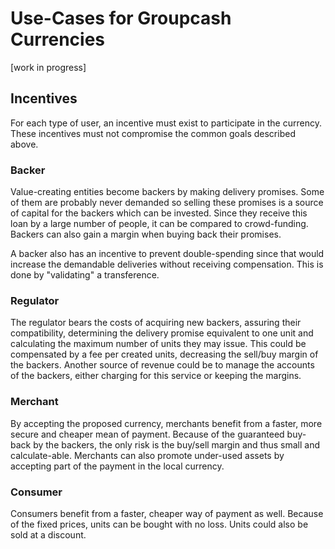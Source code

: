 # Use-Cases for Groupcash Currencies

[work in progress]

## Incentives

For each type of user, an incentive must exist to participate in the currency. These incentives must not compromise the common goals described above.

### Backer

Value-creating entities become backers by making delivery promises. Some of them are probably never demanded so selling these promises is a source of capital for the backers which can be invested. Since they receive this loan by a large number of people, it can be compared to crowd-funding. Backers can also gain a margin when buying back their promises.

A backer also has an incentive to prevent double-spending since that would increase the demandable deliveries without receiving compensation. This is done by "validating" a transference.

### Regulator

The regulator bears the costs of acquiring new backers, assuring their compatibility, determining the delivery promise equivalent to one unit and calculating the maximum number of units they may issue. This could be compensated by a fee per created units, decreasing the sell/buy margin of the backers. Another source of revenue could be to manage the accounts of the backers, either charging for this service or keeping the margins.

### Merchant

By accepting the proposed currency, merchants benefit from a faster, more secure and cheaper mean of payment. Because of the guaranteed buy-back by the backers, the only risk is the buy/sell margin and thus small and calculate-able. Merchants can also promote under-used assets by accepting part of the payment in the local currency.

### Consumer

Consumers benefit from a faster, cheaper way of payment as well. Because of the fixed prices, units can be bought with no loss. Units could also be sold at a discount.